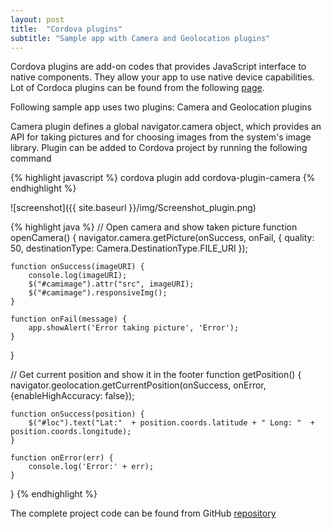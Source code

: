 ```yaml
---
layout: post
title:  "Cordova plugins"
subtitle: "Sample app with Camera and Geolocation plugins"
---
```


Cordova plugins are add-on codes that provides JavaScript interface to native components. They allow your app to use native device capabilities. 
Lot of Cordoca plugins can be found from the following [page](https://cordova.apache.org/plugins/?q=camera).

Following sample app uses two plugins: Camera and Geolocation plugins

Camera plugin defines a global navigator.camera object, which provides an API for taking pictures 
and for choosing images from the system's image library. Plugin can be added to Cordova project by running the following command

{% highlight javascript %}
cordova plugin add cordova-plugin-camera
{% endhighlight %}


![screenshot]({{ site.baseurl }}/img/Screenshot_plugin.png)


{% highlight java %}
// Open camera and show taken picture
function openCamera() {
    navigator.camera.getPicture(onSuccess, onFail, { quality: 50,
        destinationType: Camera.DestinationType.FILE_URI });

    function onSuccess(imageURI) {
        console.log(imageURI);
        $("#camimage").attr("src", imageURI);
        $("#camimage").responsiveImg();
    }

    function onFail(message) {
        app.showAlert('Error taking picture', 'Error');
    }     
}

// Get current position and show it in the footer
function getPosition() {
	navigator.geolocation.getCurrentPosition(onSuccess, onError, {enableHighAccuracy: false});

    function onSuccess(position) {
        $("#loc").text("Lat:"  + position.coords.latitude + " Long: "  + position.coords.longitude);
    }

    function onError(err) {
        console.log('Error:' + err);
    }
}
{% endhighlight %}

The complete project code can be found from GitHub [repository](https://github.com/juhahinkula/CordovaPluginTest.git)

